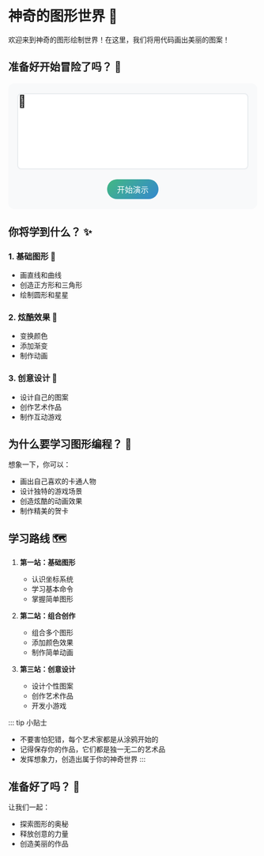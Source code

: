 # 神奇的图形世界 🎨

欢迎来到神奇的图形绘制世界！在这里，我们将用代码画出美丽的图案！

## 准备好开始冒险了吗？ 🚀

<div class="demo-canvas">
  <div class="drawing-preview">
    <div class="turtle">🐢</div>
    <div class="drawing-path"></div>
  </div>
  <div class="controls">
    <button class="demo-btn" @click="startDemo">开始演示</button>
  </div>
</div>

## 你将学到什么？ ✨

### 1. 基础图形 📐
- 画直线和曲线
- 创造正方形和三角形
- 绘制圆形和星星

### 2. 炫酷效果 🌈
- 变换颜色
- 添加渐变
- 制作动画

### 3. 创意设计 🎨
- 设计自己的图案
- 创作艺术作品
- 制作互动游戏

## 为什么要学习图形编程？ 🤔

想象一下，你可以：
- 画出自己喜欢的卡通人物
- 设计独特的游戏场景
- 创造炫酷的动画效果
- 制作精美的贺卡

## 学习路线 🗺️

1. **第一站：基础图形**
   - 认识坐标系统
   - 学习基本命令
   - 掌握简单图形

2. **第二站：组合创作**
   - 组合多个图形
   - 添加颜色效果
   - 制作简单动画

3. **第三站：创意设计**
   - 设计个性图案
   - 创作艺术作品
   - 开发小游戏

::: tip 小贴士
- 不要害怕犯错，每个艺术家都是从涂鸦开始的
- 记得保存你的作品，它们都是独一无二的艺术品
- 发挥想象力，创造出属于你的神奇世界
:::

## 准备好了吗？ 🎯

让我们一起：
- 探索图形的奥秘
- 释放创意的力量
- 创造美丽的作品

<style>
.demo-canvas {
  background: #f8f9fa;
  border-radius: 12px;
  padding: 20px;
  margin: 20px 0;
  min-height: 200px;
  display: flex;
  flex-direction: column;
  align-items: center;
  gap: 20px;
}

.drawing-preview {
  width: 100%;
  height: 150px;
  background: white;
  border-radius: 8px;
  position: relative;
  overflow: hidden;
  border: 2px solid #e9ecef;
}

.turtle {
  position: absolute;
  font-size: 24px;
  transform-origin: center;
  transition: all 0.5s ease;
  animation: float 2s infinite ease-in-out;
}

.drawing-path {
  position: absolute;
  width: 100%;
  height: 100%;
}

.demo-btn {
  padding: 8px 20px;
  background: linear-gradient(135deg, #42b883, #3488ce);
  color: white;
  border: none;
  border-radius: 20px;
  cursor: pointer;
  font-size: 16px;
  transition: all 0.3s ease;
}

.demo-btn:hover {
  transform: translateY(-2px);
  box-shadow: 0 4px 12px rgba(66, 184, 131, 0.2);
}

@keyframes float {
  0%, 100% { transform: translateY(0) rotate(0deg); }
  50% { transform: translateY(-10px) rotate(10deg); }
}

/* 暗色模式适配 */
:global(html.dark) .demo-canvas {
  background: #1a1a1a;
}

:global(html.dark) .drawing-preview {
  background: #2a2a2a;
  border-color: #333;
}

/* 响应式设计 */
@media (max-width: 768px) {
  .demo-canvas {
    padding: 15px;
  }
  
  .drawing-preview {
    height: 120px;
  }
  
  .turtle {
    font-size: 20px;
  }
}
</style>

<script setup>
import { ref, onMounted } from 'vue'

const pathPoints = ref([])
const isAnimating = ref(false)

function startDemo() {
  if (isAnimating.value) return
  isAnimating.value = true
  
  // 这里可以添加更复杂的动画逻辑
  const turtle = document.querySelector('.turtle')
  const path = document.querySelector('.drawing-path')
  
  // 简单的演示动画
  turtle.style.left = '10%'
  turtle.style.top = '50%'
  
  setTimeout(() => {
    turtle.style.left = '90%'
    path.style.background = 'linear-gradient(90deg, #42b883, transparent)'
    
    setTimeout(() => {
      turtle.style.top = '20%'
      path.style.background = 'linear-gradient(90deg, #42b883, #3488ce)'
      
      setTimeout(() => {
        turtle.style.left = '10%'
        isAnimating.value = false
      }, 1000)
    }, 1000)
  }, 1000)
}

onMounted(() => {
  const turtle = document.querySelector('.turtle')
  turtle.style.left = '10%'
  turtle.style.top = '50%'
})
</script>
